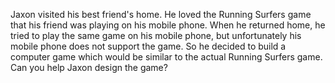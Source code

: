 Jaxon visited his best friend's home. He loved the Running Surfers game that his friend was
playing on his mobile phone. When he returned home, he tried to play the same game on his
mobile phone, but unfortunately his mobile phone does not support the game. So he decided
to build a computer game which would be similar to the actual Running Surfers game.
Can you help Jaxon design the game?